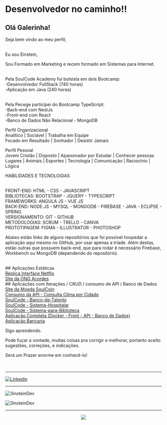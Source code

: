 # Desenvolvedor no caminho!!


## Olá Galerinha!

Seja bem vindo ao meu perfil, 

<br> Eu sou Einstein,

Sou Formado em Marketing e recem formado em Sistemas para Internet.

<br>Pela SoulCode Academy fui bolsista em dois Bootcamp:
<br>-Desenvolvedor FullStack (740 horas)
<br>-Aplicação em Java (240 horas)

<br>Pela Pecege participei do Bootcamp TypeScript:
<br>-Back-end com NestJs
<br>-Front-end com React
<br>-Banco de Dados Não Relacional - MongoDB

Perfil Organizacional
<br>Analítico | Sociável | Trabalha em Equipe 
<br>Focado em Resultado | Sonhador | Desistir Jamais

Perfil Pessoal
<br>Jovem Cristão | Disposto | Apaixonador por Estudar | Conhecer pessoas 
<br>Lugares | Animais | Esportes | Tecnologia | Comunicação | Raciocínio | Lógica

HABILIDADES E TECNOLOGIAS

<br>FRONT-END:  HTML - CSS - JAVASCRIPT 
<br>BIBLIOTECAS:  BOOTSTRAP  - JQUERY - TYPESCRIPT
<br>FRAMEWORKS: ANGULA JS - VUE JS
<br>BACK-END: NODE.JS - MYSQL - MONGODB - FIREBASE - JAVA - ECLIPSE - SPRING
<br>VERSIONAMENTO: GIT - GITHUB
<br>METODOLOGIAS: SCRUM - TRELLO - CANVA 
<br>PROTOTIPAGEM: FIGMA - ILLUSTRATOR - PHOTOSHOP

Abaixo estão links de alguns repositórios que foi possível hospedar a aplicação aqui mesmo no GitHub, por usar apenas a tríade.
Além destas, estão outras que possuem back-end, que para rodar é necessário Firebase, Workbench ou MongoDB (dependendo do repositório).

<br> 
## Aplicações Estáticas
<br> 
<a target="_blank" href="https://3insteindev.github.io/Netflix-Interface/">Réplica Interface Netflix</a>
<br> 
<a target="_blank" href="https://3insteindev.github.io/ONGAcordes/">Site da ONG Acordes</a>
<br>
## Aplicações com Iterações / CRUD / consumo de API / Banco de Dados
<br> 
<a target="_blank" href="https://3insteindev.github.io/SoulCoin/">Site da Moeda SoulCoin</a>
<br> 
<a target="_blank" href="https://3insteindev.github.io/previsao-do-tempo/">Consumo da API - Consulta Clima por Cidade</a>
<br>
<a target="_blank" href="https://github.com/3insteinDev/Banco-de-Talento/">SoulCode - Banco-de-Talento</a>
<br>
<a target="_blank" href="https://github.com/3insteinDev/Sistema-Hospitalar/">SoulCode - Sistema-Hospitalar</a>
<br>
<a target="_blank" href="https://github.com/3insteinDev/Sistema-para-Biblioteca/">SoulCode - Sistema-para-Biblioteca</a>
<br>
<a target="_blank" href="https://github.com/3insteinDev/aplicacao-completa">Aplicação Completa (Docker - Front - API - Banco de Dados)</a>
<br>
<a target="_blank" href="https://github.com/3insteinDev/Aplicacao-Bancaria">Aplicação Bancaria </a>
<br>


Sigo aprendendo.



Pode fuçar a vontade, muitas coisas pra corrigir e melhorar, portanto aceito sugestões, correções, e indicações.



Será um Prazer enorme em conhecê-lo! 

<!-- <br> <hr> -->
<!-- ![til](./meump4.gif) -->



<br> <hr>
<a target="_blank" href="https://www.linkedin.com/in/einstein-h-soares">



<img align = "center" alt = "Linkedin" color = "white" src = "https://img.shields.io/badge/LinkedIn-0077B5?style=for-the-badge&logo=linkedin&logoColor=white" />

</a>
  <br> <hr>

  


<p> <img align = "center" src = "https://github-readme-stats.vercel.app/api/top-langs?username=3insteinDev&show_icons=true&locale=en&layout=compact" alt = "3insteinDev" /> </p>

<p> <img align = "center" src = "https://github-readme-stats.vercel.app/api?username=3insteinDev&show_icons=true&locale=en" alt = "3insteinDev" /> </p>

<hr>

<p align="center">
  <a href="https://github.com/3insteinDev">
    <img
      align="center"
      src="https://github-profile-trophy.vercel.app/?username=3insteinDev&theme=onedark&no-frame=true&row=1&&margin-w=20&no-bg=true"
    />
  </a>
</a>
</p>


